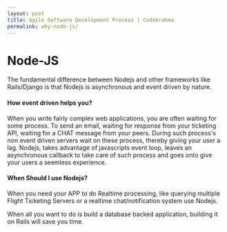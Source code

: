 ```yaml
---
layout: post
title: Agile Software Development Process | Codebrahma
permalink: why-node-js/
---
```


# Node-JS

The fundamental difference between Nodejs and other frameworks like
Rails/Django is that Nodejs is asynchronous and event driven by nature.

#### How event driven helps you?

When you write fairly complex web applications, you are often waiting for some
process. To send an email, waiting for response from your ticketing API,
waiting for a CHAT message from your peers. During such process's non event
driven servers wait on these process, thereby giving your user a lag. Nodejs,
takes advantage of javascripts event loop, leaves an asynchronous callback to
take care of such process and goes onto give your users a seemless experience.

#### When Should I use Nodejs?

When you need your APP to do Realtime processing, like querying multiple Flight
Ticketing Servers or a realtime chat/notification system use Nodejs.

When all you want to do is build a database backed application, building it on Rails
will save you time.

